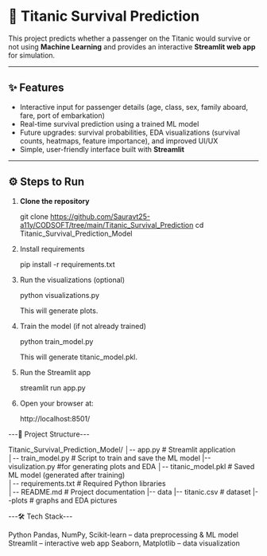 # 🚢 Titanic Survival Prediction  

This project predicts whether a passenger on the Titanic would survive or not using **Machine Learning** and provides an interactive **Streamlit web app** for simulation.  

---

## ✨ Features  
- Interactive input for passenger details (age, class, sex, family aboard, fare, port of embarkation)  
- Real-time survival prediction using a trained ML model  
- Future upgrades: survival probabilities, EDA visualizations (survival counts, heatmaps, feature importance), and improved UI/UX  
- Simple, user-friendly interface built with **Streamlit**  

---

## ⚙️ Steps to Run  

1. **Clone the repository**  

   git clone https://github.com/Sauravt25-a11y/CODSOFT/tree/main/Titanic_Survival_Prediction
   cd Titanic_Survival_Prediction_Model

2. Install requirements

   pip install -r requirements.txt

3. Run the visualizations (optional)

   python visualizations.py

   This will generate plots.

4. Train the model (if not already trained)

   python train_model.py
   
   This will generate titanic_model.pkl.

5. Run the Streamlit app

   streamlit run app.py

6. Open your browser at:

   http://localhost:8501/


---📂 Project Structure---

Titanic_Survival_Prediction_Model/
│-- app.py                # Streamlit application  
│-- train_model.py        # Script to train and save the ML model
|-- visulization.py       #for generating plots and EDA 
│-- titanic_model.pkl     # Saved ML model (generated after training)  
│-- requirements.txt      # Required Python libraries  
│-- README.md             # Project documentation 
|-- data
   |-- titanic.csv        # dataset
|--plots                  # graphs and EDA pictures


---🛠️ Tech Stack---

   Python
   Pandas, NumPy, Scikit-learn – data preprocessing & ML model
   Streamlit – interactive web app
   Seaborn, Matplotlib – data visualization
